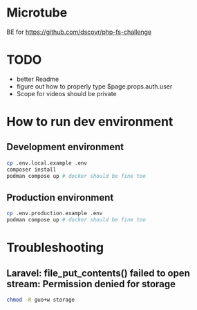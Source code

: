 # Microtube

BE for https://github.com/dscovr/php-fs-challenge

# TODO
- better Readme
- figure out how to properly type $page.props.auth.user
- Scope for videos should be private

# How to run dev environment
## Development environment
```bash
cp .env.local.example .env
composer install
podman compose up # docker should be fine too
```

## Production environment
```bash
cp .env.production.example .env
podman compose up # docker should be fine too
```

# Troubleshooting

## Laravel: file_put_contents() failed to open stream: Permission denied for storage
```bash
chmod -R guo+w storage
```
